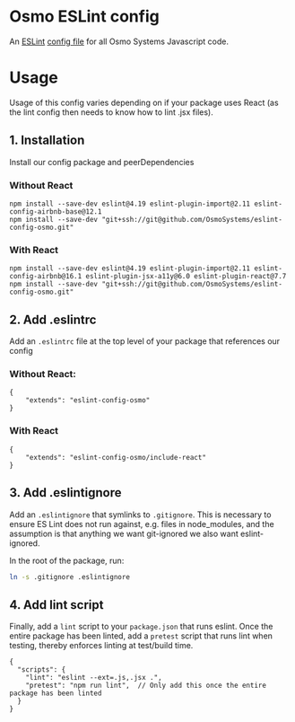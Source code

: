 # Osmo ESLint config

An [ESLint][eslint] [config file][config] for all Osmo Systems Javascript code.

[eslint]: http://eslint.org
[config]: https://eslint.org/docs/developer-guide/shareable-configs

# Usage
Usage of this config varies depending on if your package uses React (as the lint config then needs to know how to lint .jsx files).

## 1. Installation
Install our config package and peerDependencies

### Without React

```
npm install --save-dev eslint@4.19 eslint-plugin-import@2.11 eslint-config-airbnb-base@12.1
npm install --save-dev "git+ssh://git@github.com/OsmoSystems/eslint-config-osmo.git"
```

### With React
```
npm install --save-dev eslint@4.19 eslint-plugin-import@2.11 eslint-config-airbnb@16.1 eslint-plugin-jsx-a11y@6.0 eslint-plugin-react@7.7
npm install --save-dev "git+ssh://git@github.com/OsmoSystems/eslint-config-osmo.git"
```

## 2. Add .eslintrc

Add an `.eslintrc` file at the top level of your package that references our config

### Without React:

```
{
    "extends": "eslint-config-osmo"
}
```


### With React

```
{
    "extends": "eslint-config-osmo/include-react"
}
```

## 3. Add .eslintignore
Add an `.eslintignore` that symlinks to `.gitignore`. This is necessary to ensure ES Lint does not run against, e.g. files in node_modules, and the assumption is that anything we want git-ignored we also want eslint-ignored.

In the root of the package, run:
```bash
ln -s .gitignore .eslintignore
```

## 4. Add lint script
Finally, add a `lint` script to your `package.json` that runs eslint. Once the entire package has been linted, add a `pretest` script that runs lint when testing, thereby enforces linting at test/build time.

```
{
  "scripts": {
    "lint": "eslint --ext=.js,.jsx .",
    "pretest": "npm run lint",  // Only add this once the entire package has been linted
  }
}
```
